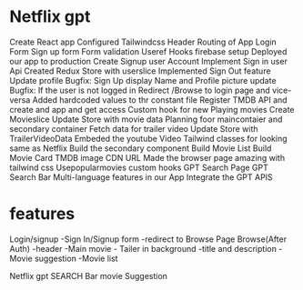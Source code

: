 # Netflix gpt

Create React app
Configured Tailwindcss 
Header 
Routing of App
Login Form 
Sign up form
Form validation 
Useref Hooks
firebase setup
Deployed our app to production
Create Signup user Account
Implement Sign in user Api
Created Redux Store with userslice
Implemented Sign Out feature
Update profile
Bugfix: Sign Up display Name and Profile picture update
Bugfix: If the user is not logged in Redirect /Browse to login page and vice-versa 
Added hardcoded values to thr constant file
Register TMDB API and create and app and get access
Custom hook for new Playing movies
Create Movieslice
Update Store with movie data
Planning foor maincontaier and secondary container
Fetch data for trailer video
Update Store with TrailerVideoData
Embeded the youtube Video
Tailwind classes for looking same as Netflix
Build the secondary component 
Build Movie List
Build Movie Card
TMDB image CDN URL
Made the browser page amazing with tailwind css
Usepopularmovies  custom hooks 
GPT Search Page
GPT Search Bar 
Multi-language features in our App
Integrate the GPT APIS


# features
Login/signup
  -Sign In/Signup form
  -redirect to Browse Page 
Browse(After Auth)
    -header
    -Main movie
         - Tailer in background
         -title and description 
         -Movie suggestion
            -Movie list

Netflix gpt
   SEARCH Bar
   movie Suggestion 